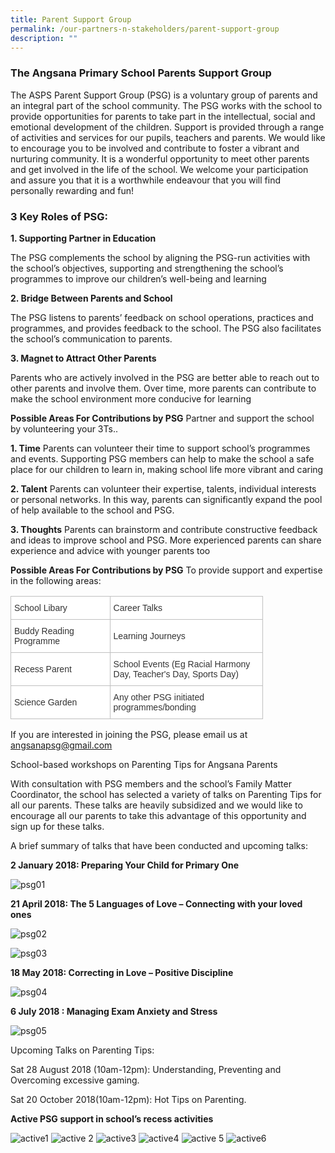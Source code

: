 ```yaml
---
title: Parent Support Group
permalink: /our-partners-n-stakeholders/parent-support-group
description: ""
---
```


### The Angsana Primary School Parents Support Group
 
The ASPS Parent Support Group (PSG) is a voluntary group of parents and an integral part of the school community. The PSG works with the school to provide opportunities for parents to take part in the intellectual, social and emotional development of the children. Support is provided through a range of activities and services for our pupils, teachers and parents. We would like to encourage you to be involved and contribute to foster a vibrant and nurturing community. It is a wonderful opportunity to meet other parents and get involved in the life of the school. We welcome your participation and assure you that it is a worthwhile endeavour that you will find personally rewarding and fun!

### 3 Key Roles of PSG:

**1. Supporting Partner in Education**

The PSG complements the school by aligning the PSG-run activities with the school’s objectives, supporting and strengthening the school’s programmes to improve our children’s well-being and learning

**2. Bridge Between Parents and School**

The PSG listens to parents’ feedback on school operations, practices and programmes, and provides feedback to the school. The PSG also facilitates the school’s communication to parents.

**3. Magnet to Attract Other Parents**

Parents who are actively involved in the PSG are better able to reach out to other parents and involve them. Over time, more parents can contribute to make the school environment more conducive for learning

**Possible Areas For Contributions by PSG**
Partner and support the school by volunteering your 3Ts.. 

**1. Time**
Parents can volunteer their time to support school’s programmes and events. Supporting PSG members can help to make the school a safe place for our children to learn in, making school life more vibrant and caring
  
**2. Talent**
Parents can volunteer their expertise, talents, individual interests or personal networks. In this way, parents can significantly expand the pool of help available to the school and PSG.

**3. Thoughts**
Parents can brainstorm and contribute constructive feedback and ideas to improve school and PSG. More experienced parents can share experience and advice with younger parents too


**Possible Areas For Contributions by PSG**
To provide support and expertise in the following areas:


<table style="border-collapse:collapse;border-spacing:0;table-layout: fixed; width: 404px" class="tg"><colgroup><col style="width: 159.003906px"><col style="width: 245.003906px"></colgroup><thead><tr><th style="background-color:#ffffff;border-color:#c0c0c0;border-style:solid;border-width:1px;color:#333;font-family:Arial, sans-serif;font-size:14px;font-weight:normal;overflow:hidden;padding:10px 5px;text-align:left;vertical-align:middle;word-break:normal">School Libary </th><th style="background-color:#ffffff;border-color:#c0c0c0;border-style:solid;border-width:1px;color:#333;font-family:Arial, sans-serif;font-size:14px;font-weight:normal;overflow:hidden;padding:10px 5px;text-align:left;vertical-align:middle;word-break:normal">Career Talks</th></tr></thead><tbody><tr><td style="background-color:#ffffff;border-color:#c0c0c0;border-style:solid;border-width:1px;color:#333;font-family:Arial, sans-serif;font-size:14px;overflow:hidden;padding:10px 5px;text-align:left;vertical-align:middle;word-break:normal">Buddy Reading Programme </td><td style="background-color:#ffffff;border-color:#c0c0c0;border-style:solid;border-width:1px;color:#333;font-family:Arial, sans-serif;font-size:14px;overflow:hidden;padding:10px 5px;text-align:left;vertical-align:middle;word-break:normal">Learning Journeys </td></tr><tr><td style="background-color:#ffffff;border-color:#c0c0c0;border-style:solid;border-width:1px;color:#333;font-family:Arial, sans-serif;font-size:14px;overflow:hidden;padding:10px 5px;text-align:left;vertical-align:middle;word-break:normal">Recess Parent <br></td><td style="background-color:#ffffff;border-color:#c0c0c0;border-style:solid;border-width:1px;color:#333;font-family:Arial, sans-serif;font-size:14px;overflow:hidden;padding:10px 5px;text-align:left;vertical-align:middle;word-break:normal">School Events (Eg Racial Harmony Day, Teacher's Day, Sports Day) </td></tr><tr><td style="background-color:#ffffff;border-color:#c0c0c0;border-style:solid;border-width:1px;color:#333;font-family:Arial, sans-serif;font-size:14px;overflow:hidden;padding:10px 5px;text-align:left;vertical-align:middle;word-break:normal">Science Garden <br></td><td style="background-color:#ffffff;border-color:#c0c0c0;border-style:solid;border-width:1px;color:#333;font-family:Arial, sans-serif;font-size:14px;overflow:hidden;padding:10px 5px;text-align:left;vertical-align:middle;word-break:normal">Any other PSG initiated programmes/bonding </td></tr></tbody></table>

If you are interested in joining the PSG, please email us at angsanapsg@gmail.com

School-based workshops on Parenting Tips for Angsana Parents

With consultation with PSG members and the school’s Family Matter Coordinator, the school has selected a variety of talks on Parenting Tips for all our parents. These talks are heavily subsidized and we would like to encourage all our parents to take this advantage of this opportunity and sign up for these talks. 

A brief summary of talks that have been conducted and upcoming talks: 

**2 January 2018:  Preparing Your Child for Primary One**

![psg01](/images/psg01.jpg)


**21 April 2018: The 5 Languages of Love – Connecting with your loved ones**

![psg02](/images/psg02.jpg)

![psg03](/images/psg03.jpg)

**18 May 2018: Correcting in Love – Positive Discipline**

![psg04](/images/psg04.jpg)


**6 July 2018 : Managing Exam Anxiety and Stress**

![psg05](/images/psg05.jpg)

Upcoming Talks on Parenting Tips:

Sat 28 August 2018 (10am-12pm): Understanding, Preventing and Overcoming excessive gaming.

Sat 20 October 2018(10am-12pm): Hot Tips on Parenting.

**Active PSG support in school’s recess activities**

![active1](/images/activepsg01.jpg)
![active 2](/images/activepsg02.jpg)
![active3](/images/activepsg03.jpg)
![active4](/images/activepsg04.jpg)
![active 5](/images/activepsg05.jpg)
![active6](/images/activepsg06.jpg)
